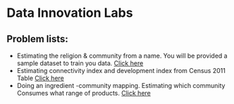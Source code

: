 # Data Innovation Labs

## Problem lists:
* Estimating the religion & community from a name. You will be provided a sample dataset to train you data. [Click here](data/religion.csv)
* Estimating connectivity index and development index from Census 2011 Table [Click here](data/conectivity.csv)
* Doing an ingredient -community mapping. Estimating which community Consumes what range of products. [Click here](data/integrity.csv)

